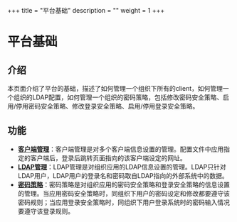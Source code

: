 ﻿+++
title = "平台基础"
description = ""
weight = 1
+++

# 平台基础

<h2 id="1">介绍</h2> 

本页面介绍了平台的基础，描述了如何管理一个组织下所有的client，如何管理一个组织的LDAP配置，如何管理一个组织的密码策略，包括修改密码安全策略、启用/停用密码安全策略、修改登录安全策略、启用/停用登录安全策略。

<h2 id="2">功能</h2>

- [**客户端管理**](../infrastructure/org4_client)：客户端管理是对多个客户端信息设置的管理。配置文件中应用指定的客户端后，登录后跳转页面指向的该客户端设定的网址。
- [**LDAP管理**](../infrastructure/org5_ldap)：LDAP管理是对组织应用的LDAP信息设置的管理。LDAP只针对LDAP用户，LDAP用户的登录名和密码取自LDAP指向的外部系统中的数据。
- [**密码策略**](../infrastructure/org6_secret_policy)：密码策略是对组织应用的密码安全策略和登录安全策略的信息设置的管理。当应用密码安全策略时，同组织下用户的密码设定和修改都要遵守该密码规则；当应用登录安全策略时，同组织下用户登录系统时的密码输入情况要遵守该登录规则。